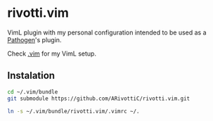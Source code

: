 # rivotti.vim

VimL plugin with my personal configuration intended to be used as a
 [Pathogen](https://github.com/tpope/vim-pathogen)'s plugin.

Check [.vim](https://github.com/ARivottiC/.vim) for my VimL setup.

## Instalation

```sh
cd ~/.vim/bundle
git submodule https://github.com/ARivottiC/rivotti.vim.git

ln -s ~/.vim/bundle/rivotti.vim/.vimrc ~/.
```
